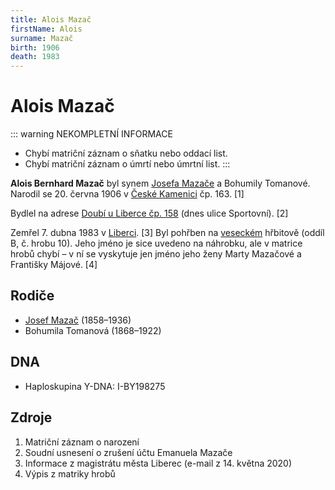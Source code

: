 ```yaml
---
title: Alois Mazač
firstName: Alois
surname: Mazač
birth: 1906
death: 1983
---
```


# Alois Mazač

::: warning NEKOMPLETNÍ INFORMACE
- Chybí matriční záznam o sňatku nebo oddací list.
- Chybí matriční záznam o úmrtí nebo úmrtní list.
:::

**Alois Bernhard Mazač** byl synem [Josefa Mazače](mazac-josef-1858.md) a Bohumily Tomanové. Narodil se 20. června 1906 v [České Kamenici](https://cs.wikipedia.org/wiki/%C4%8Cesk%C3%A1_Kamenice) čp. 163. \[1\]

Bydlel na adrese [Doubí u Liberce čp. 158](https://goo.gl/maps/nNwNiz1Jt69idyhf9) (dnes ulice Sportovní). \[2\]

Zemřel 7. dubna 1983 v [Liberci](https://cs.wikipedia.org/wiki/Liberec). \[3\] Byl pohřben na [veseckém](https://cs.wikipedia.org/wiki/Vesec_(Liberec)) hřbitově (oddíl B, č. hrobu 10). Jeho jméno je sice uvedeno na náhrobku, ale v matrice hrobů chybí – v ní se vyskytuje jen jméno jeho ženy Marty Mazačové a Františky Májové. \[4\]

<Photo src="image001.jpg" alt="Hrob Aloise a Marie Mazačových (nedatováno)" />




## Rodiče

- [Josef Mazač](mazac-josef-1858.md) (1858–1936)
- Bohumila Tomanová (1868–1922)


## DNA

- Haploskupina Y-DNA: I-BY198275


## Zdroje

1. Matriční záznam o narození
2. Soudní usnesení o zrušení účtu Emanuela Mazače
3. Informace z magistrátu města Liberec (e-mail z 14. května 2020)
4. Výpis z matriky hrobů
